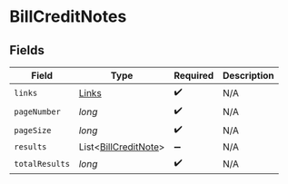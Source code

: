 # BillCreditNotes


## Fields

| Field                                                         | Type                                                          | Required                                                      | Description                                                   |
| ------------------------------------------------------------- | ------------------------------------------------------------- | ------------------------------------------------------------- | ------------------------------------------------------------- |
| `links`                                                       | [Links](../../models/shared/Links.md)                         | :heavy_check_mark:                                            | N/A                                                           |
| `pageNumber`                                                  | *long*                                                        | :heavy_check_mark:                                            | N/A                                                           |
| `pageSize`                                                    | *long*                                                        | :heavy_check_mark:                                            | N/A                                                           |
| `results`                                                     | List<[BillCreditNote](../../models/shared/BillCreditNote.md)> | :heavy_minus_sign:                                            | N/A                                                           |
| `totalResults`                                                | *long*                                                        | :heavy_check_mark:                                            | N/A                                                           |